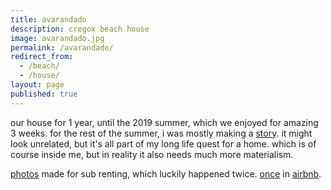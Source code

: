 ```yaml
---
title: avarandado
description: cregox beach house
image: avarandado.jpg
permalink: /avarandado/
redirect_from:
  - /beach/
  - /house/
layout: page
published: true
---
```


our house for 1 year, until the 2019 summer, which we enjoyed for amazing 3 weeks. for the rest of the summer, i was mostly making a [story](/story). it might look unrelated, but it's all part of my long life quest for a home. which is of course inside me, but in reality it also needs much more materialism.

[photos](https://photos.app.goo.gl/LwtbQC4gkX1Ww7wWA) made for sub renting, which luckily happened twice. [once](https://photos.app.goo.gl/E8md79531s1jLcU17) in [airbnb](https://www.airbnb.com/rooms/33493391).

